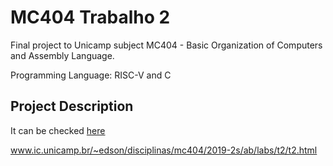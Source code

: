 # MC404 Trabalho 2
Final project to Unicamp subject MC404 - Basic Organization of Computers and Assembly Language.

Programming Language: RISC-V and C

## Project Description
It can be checked [here](www.ic.unicamp.br/~edson/disciplinas/mc404/2019-2s/ab/labs/t2/t2.html)

www.ic.unicamp.br/~edson/disciplinas/mc404/2019-2s/ab/labs/t2/t2.html
